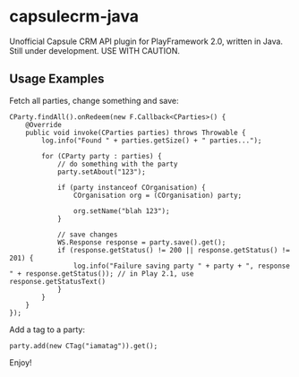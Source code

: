 capsulecrm-java
===============

Unofficial Capsule CRM API plugin for PlayFramework 2.0, written in Java. Still under development. USE WITH CAUTION.

Usage Examples
--------------

Fetch all parties, change something and save:

```
CParty.findAll().onRedeem(new F.Callback<CParties>() {
    @Override
    public void invoke(CParties parties) throws Throwable {
        log.info("Found " + parties.getSize() + " parties...");

        for (CParty party : parties) {
            // do something with the party
            party.setAbout("123");

            if (party instanceof COrganisation) {
                COrganisation org = (COrganisation) party;

                org.setName("blah 123");
            }

            // save changes
            WS.Response response = party.save().get();
            if (response.getStatus() != 200 || response.getStatus() != 201) {
                log.info("Failure saving party " + party + ", response " + response.getStatus()); // in Play 2.1, use response.getStatusText()
            }
        }
    }
});
```

Add a tag to a party:

```
party.add(new CTag("iamatag")).get();
```

Enjoy!